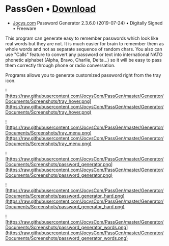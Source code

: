 
# PassGen • [Download](https://github.com/JocysCom/PassGen/releases/download/2.3.6/PassGen.zip)
 * <a target="_blank" href="http://www.jocys.com">Jocys.com</a> Password Generator 2.3.6.0 (2019-07-24) • Digitally Signed • Freeware

This program can generate easy to remember passwords which look like real words but they are not. It is much easier for brain to remember them as whole words and not as separate sequence of random chars. You also can use "Calls" feature to convert any password or text into international NATO phonetic alphabet (Alpha, Bravo, Charlie, Delta...) so it will be easy to pass them correctly through phone or radio conversation. 

Programs allows you to generate customized password right from the tray icon. 

![https://raw.githubusercontent.com/JocysCom/PassGen/master/Generator/Documents/Screenshots/tray_hover.png](https://raw.githubusercontent.com/JocysCom/PassGen/master/Generator/Documents/Screenshots/tray_hover.png)

![https://raw.githubusercontent.com/JocysCom/PassGen/master/Generator/Documents/Screenshots/tray_menu.png](https://raw.githubusercontent.com/JocysCom/PassGen/master/Generator/Documents/Screenshots/tray_menu.png)

![https://raw.githubusercontent.com/JocysCom/PassGen/master/Generator/Documents/Screenshots/password_generator.png](https://raw.githubusercontent.com/JocysCom/PassGen/master/Generator/Documents/Screenshots/password_generator.png)

![https://raw.githubusercontent.com/JocysCom/PassGen/master/Generator/Documents/Screenshots/password_generator_hard.png](https://raw.githubusercontent.com/JocysCom/PassGen/master/Generator/Documents/Screenshots/password_generator_hard.png)

![https://raw.githubusercontent.com/JocysCom/PassGen/master/Generator/Documents/Screenshots/password_generator_words.png](https://raw.githubusercontent.com/JocysCom/PassGen/master/Generator/Documents/Screenshots/password_generator_words.png)
